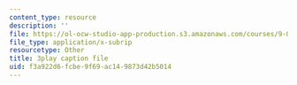 ```yaml
---
content_type: resource
description: ''
file: https://ol-ocw-studio-app-production.s3.amazonaws.com/courses/9-00sc-introduction-to-psychology-fall-2011/f3a922d6fcbe9f69ac149873d42b5014_Qw4SkvZ03cc.srt
file_type: application/x-subrip
resourcetype: Other
title: 3play caption file
uid: f3a922d6-fcbe-9f69-ac14-9873d42b5014
---
```

